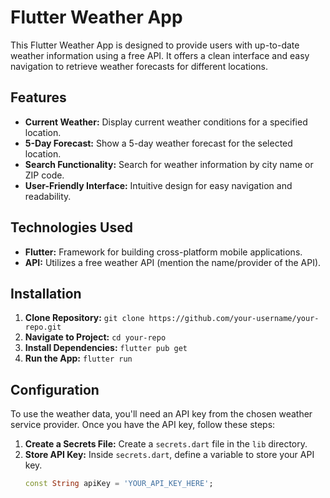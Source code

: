 # Flutter Weather App

This Flutter Weather App is designed to provide users with up-to-date weather information using a free API. It offers a clean interface and easy navigation to retrieve weather forecasts for different locations.

## Features

- **Current Weather:** Display current weather conditions for a specified location.
- **5-Day Forecast:** Show a 5-day weather forecast for the selected location.
- **Search Functionality:** Search for weather information by city name or ZIP code.
- **User-Friendly Interface:** Intuitive design for easy navigation and readability.

## Technologies Used

- **Flutter:** Framework for building cross-platform mobile applications.
- **API:** Utilizes a free weather API (mention the name/provider of the API).

## Installation

1. **Clone Repository:** `git clone https://github.com/your-username/your-repo.git`
2. **Navigate to Project:** `cd your-repo`
3. **Install Dependencies:** `flutter pub get`
4. **Run the App:** `flutter run`

## Configuration

To use the weather data, you'll need an API key from the chosen weather service provider. Once you have the API key, follow these steps:

1. **Create a Secrets File:** Create a `secrets.dart` file in the `lib` directory.
2. **Store API Key:** Inside `secrets.dart`, define a variable to store your API key.
   ```dart
   const String apiKey = 'YOUR_API_KEY_HERE';
